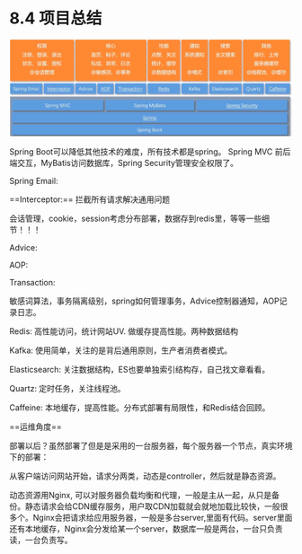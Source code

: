 # 8.4 项目总结

![image-20210703171656379](8.4项目总结.assets/image-20210703171656379.png)

Spring Boot可以降低其他技术的难度，所有技术都是spring。 Spring MVC 前后端交互，MyBatis访问数据库，Spring Security管理安全权限了。

Spring Email:

==Interceptor:== 拦截所有请求解决通用问题

会话管理，cookie，session考虑分布部署，数据存到redis里，等等一些细节！！！



Advice:

AOP:

Transaction: 

敏感词算法，事务隔离级别，spring如何管理事务，Advice控制器通知，AOP记录日志。



Redis: 高性能访问，统计网站UV.  做缓存提高性能。两种数据结构



Kafka: 使用简单，关注的是背后通用原则，生产者消费者模式。



Elasticsearch: 关注数据结构，ES也要单独索引结构存，自己找文章看看。



Quartz: 定时任务，关注线程池。

Caffeine: 本地缓存，提高性能。分布式部署有局限性，和Redis结合回顾。



==运维角度==

部署以后？虽然部署了但是是采用的一台服务器，每个服务器一个节点，真实环境下的部署：

从客户端访问网站开始，请求分两类，动态是controller，然后就是静态资源。

动态资源用Nginx, 可以对服务器负载均衡和代理，一般是主从一起，从只是备份。静态请求会给CDN缓存服务，用户取CDN加载就会就地加载比较快，一般很多个。Nginx会把请求给应用服务器，一般是多台server,里面有代码。server里面还有本地缓存，Nginx会分发给某一个server，数据库一般是两台，一台只负责读，一台负责写。

